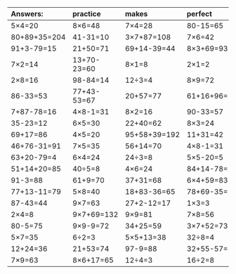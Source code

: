 | Answers: | practice | makes | perfect | ! |
| :--- | :--- | :--- | :--- | :--- |
| 5×4=20 | 8×6=48 | 7×4=28 | 80-15=65 | 28+45-12=61 | 
| 80+89+35=204 | 41-31=10 | 3×7+87=108 | 7×6=42 | 4×2+15=23 | 
| 91+3-79=15 | 21+50=71 | 69+14-39=44 | 8×3+69=93 | 75-9=66 | 
| 7×2=14 | 13+70-23=60 | 8×1=8 | 2×1=2 | 89+84+11=184 | 
| 2×8=16 | 98-84=14 | 12÷3=4 | 8×9=72 | 12÷6=2 | 
| 86-33=53 | 77+43-53=67 | 20+57=77 | 61+16+96=173 | 3×2=6 | 
| 7+87-78=16 | 4×8-1=31 | 8×2=16 | 90-33=57 | 43+54=97 | 
| 35-23=12 | 6×5=30 | 22+40=62 | 8×3=24 | 6×8+79=127 | 
| 69+17=86 | 4×5=20 | 95+58+39=192 | 11+31=42 | 20+74+4=98 | 
| 46+76-31=91 | 7×5=35 | 56+14=70 | 4×8-1=31 | 70-33=37 | 
| 63+20-79=4 | 6×4=24 | 24÷3=8 | 5×5-20=5 | 18÷2=9 | 
| 51+14+20=85 | 40÷5=8 | 4×6=24 | 84+14-78=20 | 2×8-10=6 | 
| 91-3=88 | 61+9=70 | 37+31=68 | 6×4+59=83 | 5×8-1=39 | 
| 77+13-11=79 | 5×8=40 | 18+83-36=65 | 78+69-35=112 | 4+26+92=122 | 
| 87-43=44 | 9×7=63 | 27+2-12=17 | 1×3=3 | 8×8=64 | 
| 2×4=8 | 9×7+69=132 | 9×9=81 | 7×8=56 | 67+20+63=150 | 
| 80-5=75 | 9×9-9=72 | 34+25=59 | 3×7+52=73 | 77-34=43 | 
| 5×7=35 | 6÷2=3 | 5×5+13=38 | 32÷8=4 | 6×7+27=69 | 
| 12+24=36 | 21+53=74 | 97-9=88 | 32+55-57=30 | 7×3+27=48 | 
| 7×9=63 | 8×6+17=65 | 12÷4=3 | 16÷2=8 | 7×6+70=112 | 
